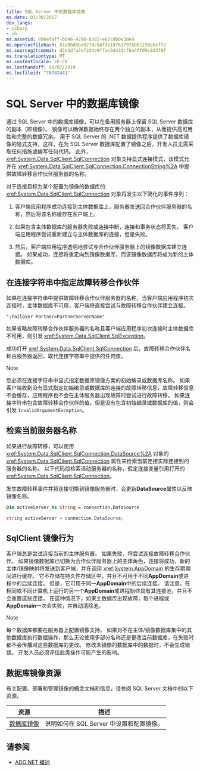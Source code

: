 ```yaml
---
title: SQL Server 中的数据库镜像
ms.date: 03/30/2017
dev_langs:
- csharp
- vb
ms.assetid: 89befaff-bb46-4290-8382-e67cdb0e3de9
ms.openlocfilehash: 81e8bd5ba9274c84ffe18f617978b61238ebeff2
ms.sourcegitcommit: d2e1dfa7ef2d4e9ffae3d431cf6a4ffd9c8d378f
ms.translationtype: MT
ms.contentlocale: zh-CN
ms.lasthandoff: 09/07/2019
ms.locfileid: "70782441"
---
```

# <a name="database-mirroring-in-sql-server"></a>SQL Server 中的数据库镜像
通过 SQL Server 中的数据库镜像，可以在备用服务器上保留 SQL Server 数据库的副本（即镜像）。 镜像可以确保数据始终存在两个独立的副本，从而提供高可用性和完整的数据冗余。 用于 SQL Server 的 .NET 数据提供程序提供了数据库镜像的隐式支持，这样，在为 SQL Server 数据库配置了镜像之后，开发人员无需采取任何措施或编写任何代码。 此外，<xref:System.Data.SqlClient.SqlConnection> 对象支持显式连接模式，该模式允许在 <xref:System.Data.SqlClient.SqlConnection.ConnectionString%2A> 中提供故障转移合作伙伴服务器的名称。  
  
 对于连接目标为某个配置为镜像的数据库的 <xref:System.Data.SqlClient.SqlConnection> 对象将发生以下简化的事件序列：  
  
1. 客户端应用程序成功连接到主体数据库上，服务器发送回合作伙伴服务器的名称，然后将该名称缓存在客户端上。  
  
2. 如果包含主体数据库的服务器失败或连接中断，连接和事务状态将丢失。 客户端应用程序尝试重新建立与主体数据库的连接，但是失败。  
  
3. 然后，客户端应用程序透明地尝试与合作伙伴服务器上的镜像数据库建立连接。 如果成功，连接将重定向到镜像数据库，而该镜像数据库将成为新的主体数据库。  
  
## <a name="specifying-the-failover-partner-in-the-connection-string"></a>在连接字符串中指定故障转移合作伙伴  
 如果在连接字符串中提供故障转移合作伙伴服务器的名称，当客户端应用程序初次连接时，主体数据库不可用，客户端将直接尝试与故障转移合作伙伴建立连接。  
  
```  
";Failover Partner=PartnerServerName"  
```  
  
 如果省略故障转移合作伙伴服务器的名称且客户端应用程序初次连接时主体数据库不可用，则引发 <xref:System.Data.SqlClient.SqlException>。  
  
 成功打开 <xref:System.Data.SqlClient.SqlConnection> 后，故障转移合作伙伴名称由服务器返回，取代连接字符串中提供的任何值。  
  
> [!NOTE]
> 您必须在连接字符串中显式指定数据库镜像方案的初始编录或数据库名称。 如果客户端收到没有显式指定初始编录或数据库的连接的故障转移信息，故障转移信息不会缓存，应用程序也不会在主体服务器出现故障时尝试进行故障转移。 如果连接字符串包含故障转移合作伙伴的值，但是没有包含初始编录或数据库的值，则会引发 `InvalidArgumentException`。  
  
## <a name="retrieving-the-current-server-name"></a>检索当前服务器名称  
 如果进行故障转移，可以使用 <xref:System.Data.SqlClient.SqlConnection.DataSource%2A> 对象的 <xref:System.Data.SqlClient.SqlConnection> 属性来检索当前连接实际连接到的服务器的名称。 以下代码段检索活动服务器的名称，假定连接变量引用打开的 <xref:System.Data.SqlClient.SqlConnection>。  
  
 发生故障转移事件并将连接切换到镜像服务器时，会更新**DataSource**属性以反映镜像名称。  
  
```vb  
Dim activeServer As String = connection.DataSource  
```  
  
```csharp  
string activeServer = connection.DataSource;  
```  
  
## <a name="sqlclient-mirroring-behavior"></a>SqlClient 镜像行为  
 客户端总是尝试连接当前的主体服务器。 如果失败，将尝试连接故障转移合作伙伴。 如果镜像数据库已切换为合作伙伴服务器上的主体角色，连接将成功，新的主体/镜像映射将发送到客户端，并在调用 <xref:System.AppDomain> 的生存期期间进行缓存。 它不存储在持久性存储区中，并且不可用于不同**AppDomain**或进程中的后续连接。 但是，它可用于同一**AppDomain**中的后续连接。 请注意，在相同或不同计算机上运行的另一个**AppDomain**或进程始终具有其连接池，并且不会重置这些连接。 在这种情况下，如果主数据库出现故障，每个进程或**AppDomain**一次会失败，并自动清除池。  
  
> [!NOTE]
> 每个数据库都要在服务器上配置镜像支持。 如果对不在主体/镜像数据库集中的其他数据库执行数据操作，那么无论使用多部分名称还是更改当前数据库，在失败时都不会传播对这些数据库的更改。 修改未镜像的数据库中的数据时，不会生成错误。 开发人员必须评估此类操作可能产生的影响。  
  
## <a name="database-mirroring-resources"></a>数据库镜像资源  
 有关配置、部署和管理镜像的概念文档和信息，请参阅 SQL Server 文档中的以下资源。  
  
|资源|描述|  
|--------------|-----------------|  
|[数据库镜像](/sql/database-engine/database-mirroring/database-mirroring-sql-server)|说明如何在 SQL Server 中设置和配置镜像。|  
  
## <a name="see-also"></a>请参阅

- [ADO.NET 概述](../ado-net-overview.md)
